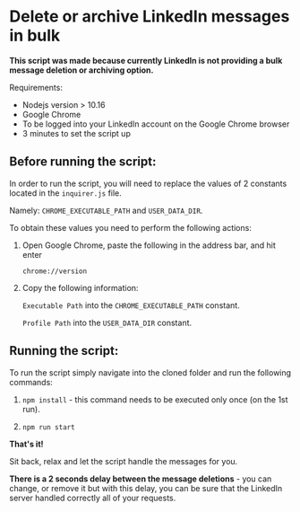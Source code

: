 # Delete or archive LinkedIn messages in bulk

**This script was made because currently LinkedIn is not providing a bulk message deletion or archiving option.**

Requirements:
- Nodejs version > 10.16
- Google Chrome
- To be logged into your LinkedIn account on the Google Chrome browser
- 3 minutes to set the script up

## Before running the script:
In order to run the script, you will need to replace the values of 2 constants located in the `inquirer.js` file.

Namely: `CHROME_EXECUTABLE_PATH` and `USER_DATA_DIR`.

To obtain these values you need to perform the following actions:

1. Open Google Chrome, paste the following in the address bar, and hit enter
   
   `chrome://version`
2. Copy the following information:
   
    `Executable Path` into the `CHROME_EXECUTABLE_PATH` constant.
   
    `Profile Path` into the `USER_DATA_DIR` constant.

## Running the script:
To run the script simply navigate into the cloned folder and run the following commands:

1. `npm install` - this command needs to be executed only once (on the 1st run).

2. `npm run start`

**That's it!**

Sit back, relax and let the script handle the messages for you.

**There is a 2 seconds delay between the message deletions** - you can change, or remove it but with this delay, you can be sure that the LinkedIn server handled correctly all of your requests.

